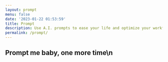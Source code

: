 ```yaml
---
layout: prompt
menu: false
date: '2023-01-22 01:53:59'
title: Prompt
description: Use A.I. prompts to ease your life and optimize your workflow
permalink: /prompt/
---
```


## Prompt me baby, one more time\n
